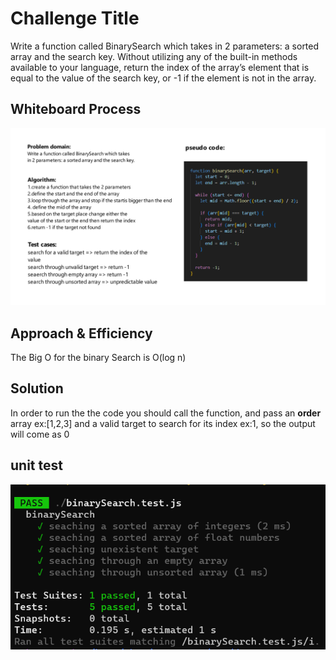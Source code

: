 # Challenge Title
Write a function called BinarySearch which takes in 2 parameters: a sorted array and the search key. Without utilizing any of the built-in methods available to your language, return the index of the array’s element that is equal to the value of the search key, or -1 if the element is not in the array.

## Whiteboard Process
![whiteborad](./images/binarySearch.png)

## Approach & Efficiency
The Big O for the binary Search is O(log n)

## Solution
In order to run the the code you should call the function, and pass an **order** array ex:[1,2,3] and a valid target to search for its index ex:1, so the output will come as 0

## unit test
![test](./images/binarySearch%20test.png)